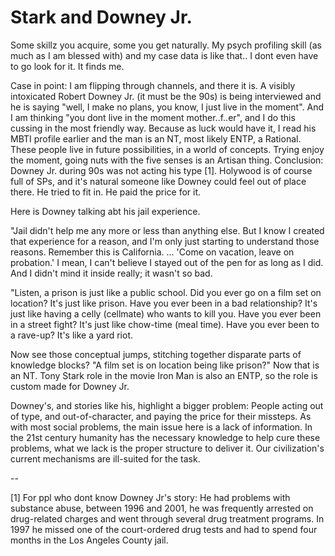# Stark and Downey Jr.

Some skillz you acquire, some you get naturally. My psych profiling skill (as much as I am blessed with) and my case data is like that.. I dont even have to go look for it. It finds me.

Case in point: I am flipping through channels, and there it is. A visibly intoxicated Robert Downey Jr. (it must be the 90s) is being interviewed and he is saying "well, I make no plans, you know, I just live in the moment". And I am thinking "you dont live in the moment mother..f..er", and I do this cussing in the most friendly way. Because as luck would have it, I read his MBTI profile earlier and the man is an NT, most likely ENTP, a Rational. These people live in future possibilities, in a world of concepts. Trying enjoy the moment, going nuts with the five senses is an Artisan thing. Conclusion: Downey Jr. during 90s was not acting his type [1]. Holywood is of course full of SPs, and it's natural someone like Downey could feel out of place there. He tried to fit in. He paid the price for it.

Here is Downey talking abt his jail experience.

"Jail didn't help me any more or less than anything else. But I know I created that experience for a reason, and I'm only just starting to understand those reasons. Remember this is California. ... 'Come on vacation, leave on probation.' I mean, I can't believe I stayed out of the pen for as long as I did. And I didn't mind it inside really; it wasn't so bad.

"Listen, a prison is just like a public school. Did you ever go on a film set on location? It's just like prison. Have you ever been in a bad relationship? It's just like having a celly (cellmate) who wants to kill you. Have you ever been in a street fight? It's just like chow-time (meal time). Have you ever been to a rave-up? It's like a yard riot.

Now see those conceptual jumps, stitching together disparate parts of knowledge blocks? "A film set is on location being like prison?" Now that is an NT. Tony Stark role in the movie Iron Man is also an ENTP, so the role is custom made for Downey Jr.

Downey's, and stories like his, highlight a bigger problem: People acting out of type, and out-of-character, and paying the price for their missteps. As with most social problems, the main issue here is a lack of information. In the 21st century humanity has the necessary knowledge to help cure these problems, what we lack is the proper structure to deliver it. Our civilization's current mechanisms are ill-suited for the task.

--

[1] For ppl who dont know Downey Jr's story: He had problems with substance abuse, between 1996 and 2001, he was frequently arrested on drug-related charges and went through several drug treatment programs. In 1997 he missed one of the court-ordered drug tests and had to spend four months in the Los Angeles County jail.

